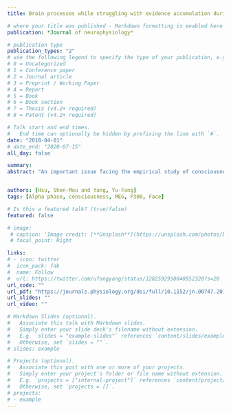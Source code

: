 ```yaml
---
title: Brain processes while struggling with evidence accumulation during facial emotion recognition - An ERP study

# where your title was published - Markdown formatting is enabled here for italic etc.
publication: *Journal of neurophysiology*

# publication type
publication_types: "2"
# use the following legend to specify the type of your publication, e.g. "1" for conference
# 0 = Uncategorized
# 1 = Conference paper
# 2 = Journal article
# 3 = Preprint / Working Paper
# 4 = Report
# 5 = Book
# 6 = Book section
# 7 = Thesis (v4.2+ required)
# 8 = Patent (v4.2+ required)

# Talk start and end times.
#   End time can optionally be hidden by prefixing the line with `#`.
date: "2018-04-01"
# date_end: "2020-07-15"
all_day: false

summary: 
abstract: "An important issue facing the empirical study of consciousness concerns how the contents of incoming stimuli gain access to conscious processing. According to classic theories, facial stimuli are processed in a hierarchical manner. However, it remains unclear how the brain determines which level of stimulus content is consciously accessible when facing an incoming facial stimulus. Accordingly, with a magnetoencephalography technique, this study aims to investigate the temporal dynamics of the neural mechanism mediating which level of stimulus content is consciously accessible. Participants were instructed to view masked target faces at threshold so that, according to behavioral responses, their perceptual awareness alternated from consciously accessing facial identity in some trials to being able to consciously access facial configuration features but not facial identity in other trials. Conscious access at these two levels of facial contents were associated with a series of differential neural events. Before target presentation, different patterns of phase angle adjustment were observed between the two types of conscious access. This effect was followed by stronger phase clustering for awareness of facial identity immediately during stimulus presentation. After target onset, conscious access to facial identity, as opposed to facial configural features, was able to elicit more robust late positivity. In conclusion, we suggest that the stages of neural events, ranging from prestimulus to stimulus-related activities, may operate in combination to determine which level of stimulus contents is consciously accessed. Conscious access may thus be better construed as comprising various forms that depend on the level of stimulus contents accessed."


authors: [Hsu, Shen-Mou and Yang, Yu-Fang]
tags: [Alpha phase, consciousness, MEG, P300, Face]

# Is this a featured talk? (true/false)
featured: false

# image:
 # caption: 'Image credit: [**Unsplash**](https://unsplash.com/photos/bzdhc5b3Bxs)'
 # focal_point: Right

links:
# - icon: twitter
#  icon_pack: fab
#  name: Follow
#  url: https://twitter.com/ufangyang/status/1282592950048952320?s=20
url_code: ""
url_pdf: "https://journals.physiology.org/doi/full/10.1152/jn.00747.2017"
url_slides: ""
url_video: ""

# Markdown Slides (optional).
#   Associate this talk with Markdown slides.
#   Simply enter your slide deck's filename without extension.
#   E.g. `slides = "example-slides"` references `content/slides/example-slides.md`.
#   Otherwise, set `slides = ""`.
# slides: example

# Projects (optional).
#   Associate this post with one or more of your projects.
#   Simply enter your project's folder or file name without extension.
#   E.g. `projects = ["internal-project"]` references `content/project/deep-learning/index.md`.
#   Otherwise, set `projects = []`.
# projects:
# - example
---
```

